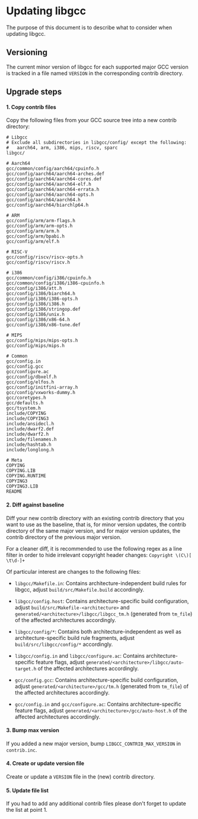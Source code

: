 # Updating libgcc
The purpose of this document is to describe what to consider when updating
libgcc.

## Versioning
The current minor version of libgcc for each supported major GCC version is
tracked in a file named `VERSION` in the corresponding contrib directory.

## Upgrade steps

#### 1. Copy contrib files
Copy the following files from your GCC source tree into a new contrib directory:

```
# Libgcc
# Exclude all subdirectories in libgcc/config/ except the following:
#   aarch64, arm, i386, mips, riscv, sparc
libgcc/

# Aarch64
gcc/common/config/aarch64/cpuinfo.h
gcc/config/aarch64/aarch64-arches.def
gcc/config/aarch64/aarch64-cores.def
gcc/config/aarch64/aarch64-elf.h
gcc/config/aarch64/aarch64-errata.h
gcc/config/aarch64/aarch64-opts.h
gcc/config/aarch64/aarch64.h
gcc/config/aarch64/biarchlp64.h

# ARM
gcc/config/arm/arm-flags.h
gcc/config/arm/arm-opts.h
gcc/config/arm/arm.h
gcc/config/arm/bpabi.h
gcc/config/arm/elf.h

# RISC-V
gcc/config/riscv/riscv-opts.h
gcc/config/riscv/riscv.h

# i386
gcc/common/config/i386/cpuinfo.h
gcc/common/config/i386/i386-cpuinfo.h
gcc/config/i386/att.h
gcc/config/i386/biarch64.h
gcc/config/i386/i386-opts.h
gcc/config/i386/i386.h
gcc/config/i386/stringop.def
gcc/config/i386/unix.h
gcc/config/i386/x86-64.h
gcc/config/i386/x86-tune.def

# MIPS
gcc/config/mips/mips-opts.h
gcc/config/mips/mips.h

# Common
gcc/config.in
gcc/config.gcc
gcc/configure.ac
gcc/config/dbxelf.h
gcc/config/elfos.h
gcc/config/initfini-array.h
gcc/config/vxworks-dummy.h
gcc/coretypes.h
gcc/defaults.h
gcc/tsystem.h
include/COPYING
include/COPYING3
include/ansidecl.h
include/dwarf2.def
include/dwarf2.h
include/filenames.h
include/hashtab.h
include/longlong.h

# Meta
COPYING
COPYING.LIB
COPYING.RUNTIME
COPYING3
COPYING3.LIB
README
```

#### 2. Diff against baseline
Diff your new contrib directory with an existing contrib directory that you
want to use as the baseline, that is, for minor version updates, the contrib
directory of the same major version, and for major version updates, the
contrib directory of the previous major version.

For a cleaner diff, it is recommended to use the following regex as a line
filter in order to hide irrelevant copyright header changes:
`Copyright \(C\)[ \t\d-]+`

Of particular interest are changes to the following files:

* `libgcc/Makefile.in`:
  Contains architecture-independent build rules for libgcc, adjust
  `build/src/Makefile.build` accordingly.

* `libgcc/config.host`:
  Contains architecture-specific build configuration, adjust
  `build/src/Makefile-<architecture>` and
  `generated/<architecture>/libgcc/libgcc_tm.h` (generated from `tm_file`) of
  the affected architectures accordingly.

* `libgcc/config/*`:
  Contains both architecture-independent as well as architecture-specific
  build rule fragments, adjust `build/src/libgcc/config/*` accordingly.

* `libgcc/config.in` and `libgcc/configure.ac`:
  Contains architecture-specific feature flags, adjust
  `generated/<architecture>/libgcc/auto-target.h` of the affected
  architectures accordingly.

* `gcc/config.gcc`:
  Contains architecture-specific build configuration, adjust
  `generated/<architecture>/gcc/tm.h` (generated from `tm_file`) of the
  affected architectures accordingly.

* `gcc/config.in` and `gcc/configure.ac`:
  Contains architecture-specific feature flags, adjust
  `generated/<architecture>/gcc/auto-host.h` of the affected architectures
  accordingly.

#### 3. Bump max version
If you added a new major version, bump `LIBGCC_CONTRIB_MAX_VERSION` in
`contrib.inc`.

#### 4. Create or update version file
Create or update a `VERSION` file in the (new) contrib directory.

#### 5. Update file list
If you had to add any additional contrib files please don't forget to update the
list at point 1.
